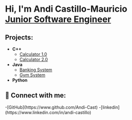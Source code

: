 <h1>Hi, I'm Andi Castillo-Mauricio <br/><a href="https://www.linkedin.com/in/andi-castillo">Junior Software Engineer</a></h1>

<h2>Projects:</h2>

- <b>C++</b>
  - [Calculator 1.0](https://github.com/Andi-Cast/Calculator1.0_Calculator2.0/tree/main/Assignment3_Stack_Evaluation)
  - [Calculator 2.0](https://github.com/Andi-Cast/Calculator1.0_Calculator2.0/tree/main/Assignment4_Binary_Tree_Evaluation)
- <b>Java</b>
  - [Banking System](https://github.com/Andi-Cast/BankingSystem)
  - [Gym System](https://github.com/Andi-Cast/GymSystem)
- <b>Python</b>



<h2> 🤳 Connect with me:</h2>
  -[GitHub](https://www.github.com/Andi-Cast)
  -[linkedin](https://www.linkedin.com/in/andi-castillo)
